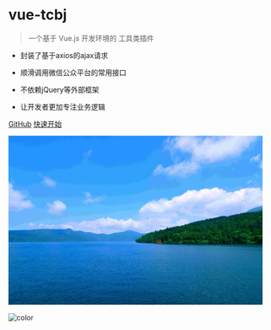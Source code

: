 # vue-tcbj

> 一个基于 Vue.js 开发环境的 工具类插件

* 封装了基于axios的ajax请求

* 顺滑调用微信公众平台的常用接口

* 不依赖jQuery等外部框架

* 让开发者更加专注业务逻辑

[GitHub](https://github.com/Huohuohuo/vue-tcbj)
[快速开始](gettingstarted)

<!-- 背景图片 -->
![](_media/lzh.jpg)

![color](#f0f0f0)